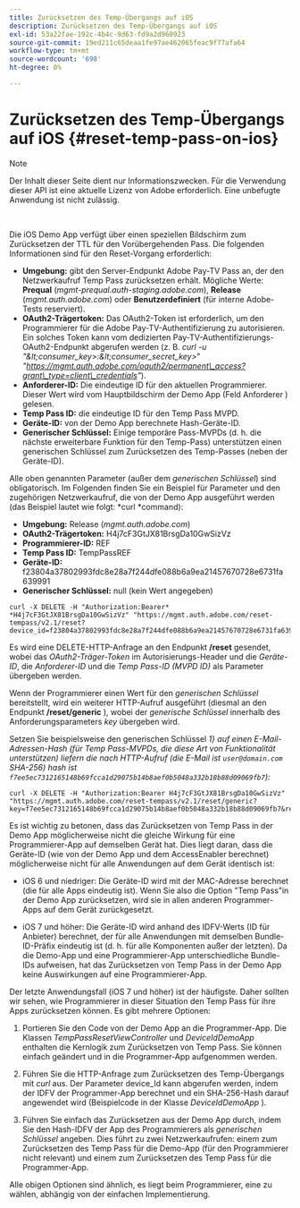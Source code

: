 ```yaml
---
title: Zurücksetzen des Temp-Übergangs auf iOS
description: Zurücksetzen des Temp-Übergangs auf iOS
exl-id: 53a22fae-192c-4b4c-9d63-fd9a2d960923
source-git-commit: 19ed211c65deaa1fe97ae462065feac9f77afa64
workflow-type: tm+mt
source-wordcount: '698'
ht-degree: 0%

---
```


# Zurücksetzen des Temp-Übergangs auf iOS {#reset-temp-pass-on-ios}

>[!NOTE]
>
>Der Inhalt dieser Seite dient nur Informationszwecken. Für die Verwendung dieser API ist eine aktuelle Lizenz von Adobe erforderlich. Eine unbefugte Anwendung ist nicht zulässig.

</br>

Die iOS Demo App verfügt über einen speziellen Bildschirm zum Zurücksetzen der TTL für den Vorübergehenden Pass. Die folgenden Informationen sind für den Reset-Vorgang erforderlich:

- **Umgebung:** gibt den Server-Endpunkt Adobe Pay-TV Pass an, der den Netzwerkaufruf Temp Pass zurücksetzen erhält. Mögliche Werte: **Prequal** (*mgmt-prequal.auth-staging.adobe.com*), **Release** (*mgmt.auth.adobe.com*) oder **Benutzerdefiniert** (für interne Adobe-Tests reserviert).
- **OAuth2-Trägertoken:** Das OAuth2-Token ist erforderlich, um den Programmierer für die Adobe Pay-TV-Authentifizierung zu autorisieren. Ein solches Token kann vom dedizierten Pay-TV-Authentifizierungs-OAuth2-Endpunkt abgerufen werden (z. B. *curl -u &quot;\&lt;consumer\_key\>:\&lt;consumer\_secret\_key\>*&quot; *&quot;https://mgmt.auth.adobe.com/oauth2/permanent\_access?grant\_type=client\_credentials&quot;*).
- **Anforderer-ID:** Die eindeutige ID für den aktuellen Programmierer. Dieser Wert wird vom Hauptbildschirm der Demo App (Feld Anforderer ) gelesen.
- **Temp Pass ID:** die eindeutige ID für den Temp Pass MVPD.
- **Geräte-ID:** von der Demo App berechnete Hash-Geräte-ID.
- **Generischer Schlüssel:** Einige temporäre Pass-MVPDs (d. h. die nächste erweiterbare Funktion für den Temp-Pass) unterstützen einen generischen Schlüssel zum Zurücksetzen des Temp-Passes (neben der Geräte-ID).

Alle oben genannten Parameter (außer dem *generischen Schlüssel*) sind obligatorisch. Im Folgenden finden Sie ein Beispiel für Parameter und den zugehörigen Netzwerkaufruf, die von der Demo App ausgeführt werden (das Beispiel lautet wie folgt: *curl *command):

- **Umgebung:** Release (*mgmt.auth.adobe.com*)
- **OAuth2-Trägertoken:** H4j7cF3GtJX81BrsgDa10GwSizVz
- **Programmierer-ID:** REF
- **Temp Pass ID:** TempPassREF
- **Geräte-ID:** f23804a37802993fdc8e28a7f244dfe088b6a9ea21457670728e6731fa 639991
- **Generischer Schlüssel:** null (kein Wert angegeben)

```curl
curl -X DELETE -H "Authorization:Bearer* *H4j7cF3GtJX81BrsgDa10GwSizVz" "https://mgmt.auth.adobe.com/reset-tempass/v2.1/reset?device_id=f23804a37802993fdc8e28a7f244dfe088b6a9ea21457670728e6731fa639991&requestor_id=REF&mvpd_id=TempPassREF"
```

Es wird eine DELETE-HTTP-Anfrage an den Endpunkt **/reset** gesendet, wobei das *OAuth2-Träger-Token* im Autorisierungs-Header und die *Geräte-ID*, die *Anforderer-ID* und die *Temp Pass-ID (MVPD ID)* als Parameter übergeben werden.

Wenn der Programmierer einen Wert für den *generischen Schlüssel* bereitstellt, wird ein weiterer HTTP-Aufruf ausgeführt (diesmal an den Endpunkt **/reset/generic** ), wobei der *generische Schlüssel* innerhalb des Anforderungsparameters *key* übergeben wird.

Setzen Sie beispielsweise den generischen Schlüssel *1} auf einen E-Mail-Adressen-Hash (für
Temp Pass-MVPDs, die diese Art von Funktionalität unterstützen) liefern die
nach HTTP-Aufruf (die E-Mail ist `user@domain.com` SHA-256)
hash ist `f7ee5ec7312165148b69fcca1d29075b14b8aef0b5048a332b18b88d09069fb7`):*

```curl
curl -X DELETE -H "Authorization:Bearer H4j7cF3GtJX81BrsgDa10GwSizVz"
"https://mgmt.auth.adobe.com/reset-tempass/v2.1/reset/generic?key=f7ee5ec7312165148b69fcca1d29075b14b8aef0b5048a332b18b88d09069fb7&requestor_id=REF&mvpd_id=TempPassREF"
```

Es ist wichtig zu betonen, dass das Zurücksetzen von Temp Pass in der Demo App möglicherweise nicht die gleiche Wirkung für eine Programmierer-App auf demselben Gerät hat. Dies liegt daran, dass die Geräte-ID (wie von der Demo App und dem AccessEnabler berechnet) möglicherweise nicht für alle Anwendungen auf dem Gerät identisch ist:

- iOS 6 und niedriger: Die Geräte-ID wird mit der MAC-Adresse berechnet (die für alle Apps eindeutig ist). Wenn Sie also die Option &quot;Temp Pass&quot;in der Demo App zurücksetzen, wird sie in allen anderen Programmer-Apps auf dem Gerät zurückgesetzt.

- iOS 7 und höher: Die Geräte-ID wird anhand des IDFV-Werts (ID für Anbieter) berechnet, der für alle Anwendungen mit demselben Bundle-ID-Präfix eindeutig ist (d. h. für alle Komponenten außer der letzten). Da die Demo-App und eine Programmierer-App unterschiedliche Bundle-IDs aufweisen, hat das Zurücksetzen von Temp Pass in der Demo App keine Auswirkungen auf eine Programmierer-App.

Der letzte Anwendungsfall (iOS 7 und höher) ist der häufigste. Daher sollten wir sehen, wie Programmierer in dieser Situation den Temp Pass für ihre Apps zurücksetzen können. Es gibt mehrere Optionen:

1. Portieren Sie den Code von der Demo App an die Programmer-App. Die Klassen *TempPassResetViewController* und *DeviceIdDemoApp* enthalten die Kernlogik zum Zurücksetzen von Temp Pass. Sie können einfach geändert und in die Programmer-App aufgenommen werden.

1. Führen Sie die HTTP-Anfrage zum Zurücksetzen des Temp-Übergangs mit *curl* aus. Der Parameter device\_Id kann abgerufen werden, indem der IDFV der Programmer-App berechnet und ein SHA-256-Hash darauf angewendet wird (Beispielcode in der Klasse *DeviceIdDemoApp* ).

1. Führen Sie einfach das Zurücksetzen aus der Demo App durch, indem Sie den Hash-IDFV der App des Programmierers als *generischen Schlüssel* angeben. Dies führt zu zwei Netzwerkaufrufen: einem zum Zurücksetzen des Temp Pass für die Demo-App (für den Programmierer nicht relevant) und einem zum Zurücksetzen des Temp Pass für die Programmer-App.

Alle obigen Optionen sind ähnlich, es liegt beim Programmierer, eine zu wählen, abhängig von der einfachen Implementierung.
